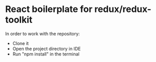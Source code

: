 # React boilerplate for redux/redux-toolkit

In order to work with the repository:

- Clone it
- Open the project directory in IDE
- Run "npm install" in the terminal
